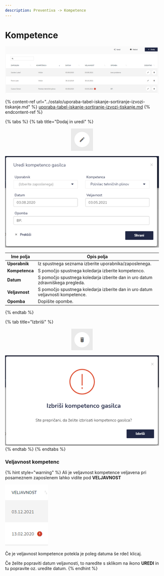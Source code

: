 ```yaml
---
description: Preventiva -> Kompetence
---
```


# Kompetence

![](../.gitbook/assets/Preventiva_kompetence_pogled.PNG)

{% content-ref url="../ostalo/uporaba-tabel-iskanje-sortiranje-izvozi-tiskanje.md" %}
[uporaba-tabel-iskanje-sortiranje-izvozi-tiskanje.md](../ostalo/uporaba-tabel-iskanje-sortiranje-izvozi-tiskanje.md)
{% endcontent-ref %}

{% tabs %}
{% tab title="Dodaj in uredi" %}
<div align="center"><img src="../.gitbook/assets/Knjiga_ikona_pisalo (5).png" alt="Ikona za urejanje."></div>

![](../.gitbook/assets/Preventiva_kompetence_uredi.PNG)

| Ime polja      | Opis polja                                                                      |
| -------------- | ------------------------------------------------------------------------------- |
| **Uporabnik**  | Iz spustnega seznama izberite uporabnika/zaposlenega.                           |
| **Kompetenca** | S pomočjo spustnega koledarja izberite kompetenco.                              |
| **Datum**      | S pomočjo spustnega koledarja izberite dan in uro datum zdravniškega pregleda.  |
| **Veljavnost** | S pomočjo spustnega koledarja izberite dan in uro datum veljavnosti kompetence. |
| **Opomba**     | Dopišite opombe.                                                                |
{% endtab %}

{% tab title="Izbriši" %}
<div align="center"><img src="../.gitbook/assets/Knjiga_ikona_izbris.png" alt="Ikona za brisanje."></div>

![](../.gitbook/assets/Preventiva_kompetence_izbrisi.PNG)
{% endtab %}
{% endtabs %}

### Veljavnost kompetenc

{% hint style="warning" %}
Ali je veljavnost kompetence veljavena pri posameznem zaposlenem lahko vidite pod **VELJAVNOST**

![](../.gitbook/assets/Preventiva_zd_pregled_veljavnost.PNG)

Če je veljavnost kompetence potekla je poleg datuma še rdeč klicaj.

Če želite popraviti datum veljavnosti, to naredite s sklikom na ikono **UREDI** in tu popravite oz. uredite datum.&#x20;
{% endhint %}
